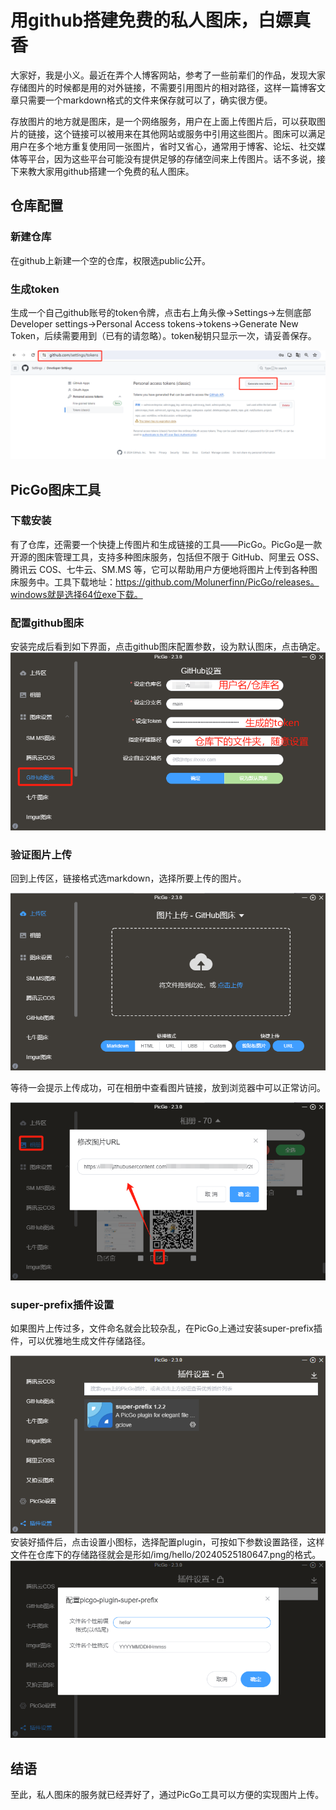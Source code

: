 # 用github搭建免费的私人图床，白嫖真香



大家好，我是小义。最近在弄个人博客网站，参考了一些前辈们的作品，发现大家存储图片的时候都是用的对外链接，不需要引用图片的相对路径，这样一篇博客文章只需要一个markdown格式的文件来保存就可以了，确实很方便。

存放图片的地方就是图床，是一个网络服务，用户在上面上传图片后，可以获取图片的链接，这个链接可以被用来在其他网站或服务中引用这些图片。图床可以满足用户在多个地方重复使用同一张图片，省时又省心，通常用于博客、论坛、社交媒体等平台，因为这些平台可能没有提供足够的存储空间来上传图片。话不多说，接下来教大家用github搭建一个免费的私人图床。

## 仓库配置

### 新建仓库
在github上新建一个空的仓库，权限选public公开。

### 生成token
生成一个自己github账号的token令牌，点击右上角头像->Settings->左侧底部Developer settings->Personal Access tokens->tokens->Generate New Token，后续需要用到（已有的请忽略）。token秘钥只显示一次，请妥善保存。

![img](https://raw.githubusercontent.com/xiaoyir/tuchuangku/main/img/xyr/20240526101825.png)

## PicGo图床工具
### 下载安装
有了仓库，还需要一个快捷上传图片和生成链接的工具——PicGo。PicGo是一款开源的图床管理工具，支持多种图床服务，包括但不限于 GitHub、阿里云 OSS、腾讯云 COS、七牛云、SM.MS 等，它可以帮助用户方便地将图片上传到各种图床服务中。工具下载地址：https://github.com/Molunerfinn/PicGo/releases。windows就是选择64位exe下载。

### 配置github图床
安装完成后看到如下界面，点击github图床配置参数，设为默认图床，点击确定。
![img](https://raw.githubusercontent.com/xiaoyir/tuchuangku/main/img/xyr/20240526101848.png)

### 验证图片上传
回到上传区，链接格式选markdown，选择所要上传的图片。

![](https://raw.githubusercontent.com/xiaoyir/tuchuangku/main/img/xyr/20240526095646.png)


等待一会提示上传成功，可在相册中查看图片链接，放到浏览器中可以正常访问。

![img](https://raw.githubusercontent.com/xiaoyir/tuchuangku/main/img/xyr/20240526101926.png)
### super-prefix插件设置

如果图片上传过多，文件命名就会比较杂乱，在PicGo上通过安装super-prefix插件，可以优雅地生成文件存储路径。

![img](https://raw.githubusercontent.com/xiaoyir/tuchuangku/main/img/xyr/20240526101941.png)
安装好插件后，点击设置小图标，选择配置plugin，可按如下参数设置路径，这样文件在仓库下的存储路径就会是形如/img/hello/20240525180647.png的格式。
![img](https://raw.githubusercontent.com/xiaoyir/tuchuangku/main/img/xyr/20240526101957.png)

## 结语
至此，私人图床的服务就已经弄好了，通过PicGo工具可以方便的实现图片上传。